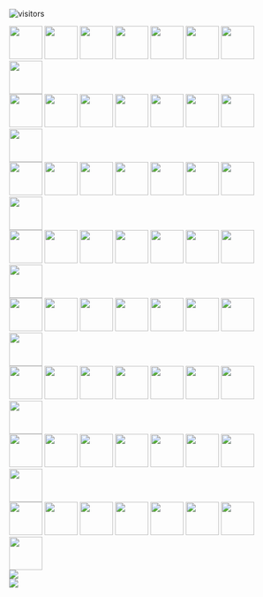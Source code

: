 ![visitors](https://visitor-badge.glitch.me/badge?page_id=monlih.monlih)

<a href="http://localhost:8000/click-grid?r=0&c=0"><img width="60" src="http://localhost:8000/render-grid?r=0&c=0"></img></a> <a href="http://localhost:8000/click-grid?r=0&c=1"><img width="60" src="http://localhost:8000/render-grid?r=0&c=1"></img></a> <a href="http://localhost:8000/click-grid?r=0&c=2"><img width="60" src="http://localhost:8000/render-grid?r=0&c=2"></img></a> <a href="http://localhost:8000/click-grid?r=0&c=3"><img width="60" src="http://localhost:8000/render-grid?r=0&c=3"></img></a> <a href="http://localhost:8000/click-grid?r=0&c=4"><img width="60" src="http://localhost:8000/render-grid?r=0&c=4"></img></a> <a href="http://localhost:8000/click-grid?r=0&c=5"><img width="60" src="http://localhost:8000/render-grid?r=0&c=5"></img></a> <a href="http://localhost:8000/click-grid?r=0&c=6"><img width="60" src="http://localhost:8000/render-grid?r=0&c=6"></img></a> <a href="http://localhost:8000/click-grid?r=0&c=7"><img width="60" src="http://localhost:8000/render-grid?r=0&c=7"></img></a>
<br/>
<a href="http://localhost:8000/click-grid?r=1&c=0"><img width="60" src="http://localhost:8000/render-grid?r=1&c=0"></img></a> <a href="http://localhost:8000/click-grid?r=1&c=1"><img width="60" src="http://localhost:8000/render-grid?r=1&c=1"></img></a> <a href="http://localhost:8000/click-grid?r=1&c=2"><img width="60" src="http://localhost:8000/render-grid?r=1&c=2"></img></a> <a href="http://localhost:8000/click-grid?r=1&c=3"><img width="60" src="http://localhost:8000/render-grid?r=1&c=3"></img></a> <a href="http://localhost:8000/click-grid?r=1&c=4"><img width="60" src="http://localhost:8000/render-grid?r=1&c=4"></img></a> <a href="http://localhost:8000/click-grid?r=1&c=5"><img width="60" src="http://localhost:8000/render-grid?r=1&c=5"></img></a> <a href="http://localhost:8000/click-grid?r=1&c=6"><img width="60" src="http://localhost:8000/render-grid?r=1&c=6"></img></a> <a href="http://localhost:8000/click-grid?r=1&c=7"><img width="60" src="http://localhost:8000/render-grid?r=1&c=7"></img></a>
<br/>
<a href="http://localhost:8000/click-grid?r=2&c=0"><img width="60" src="http://localhost:8000/render-grid?r=2&c=0"></img></a> <a href="http://localhost:8000/click-grid?r=2&c=1"><img width="60" src="http://localhost:8000/render-grid?r=2&c=1"></img></a> <a href="http://localhost:8000/click-grid?r=2&c=2"><img width="60" src="http://localhost:8000/render-grid?r=2&c=2"></img></a> <a href="http://localhost:8000/click-grid?r=2&c=3"><img width="60" src="http://localhost:8000/render-grid?r=2&c=3"></img></a> <a href="http://localhost:8000/click-grid?r=2&c=4"><img width="60" src="http://localhost:8000/render-grid?r=2&c=4"></img></a> <a href="http://localhost:8000/click-grid?r=2&c=5"><img width="60" src="http://localhost:8000/render-grid?r=2&c=5"></img></a> <a href="http://localhost:8000/click-grid?r=2&c=6"><img width="60" src="http://localhost:8000/render-grid?r=2&c=6"></img></a> <a href="http://localhost:8000/click-grid?r=2&c=7"><img width="60" src="http://localhost:8000/render-grid?r=2&c=7"></img></a>
<br/>
<a href="http://localhost:8000/click-grid?r=3&c=0"><img width="60" src="http://localhost:8000/render-grid?r=3&c=0"></img></a> <a href="http://localhost:8000/click-grid?r=3&c=1"><img width="60" src="http://localhost:8000/render-grid?r=3&c=1"></img></a> <a href="http://localhost:8000/click-grid?r=3&c=2"><img width="60" src="http://localhost:8000/render-grid?r=3&c=2"></img></a> <a href="http://localhost:8000/click-grid?r=3&c=3"><img width="60" src="http://localhost:8000/render-grid?r=3&c=3"></img></a> <a href="http://localhost:8000/click-grid?r=3&c=4"><img width="60" src="http://localhost:8000/render-grid?r=3&c=4"></img></a> <a href="http://localhost:8000/click-grid?r=3&c=5"><img width="60" src="http://localhost:8000/render-grid?r=3&c=5"></img></a> <a href="http://localhost:8000/click-grid?r=3&c=6"><img width="60" src="http://localhost:8000/render-grid?r=3&c=6"></img></a> <a href="http://localhost:8000/click-grid?r=3&c=7"><img width="60" src="http://localhost:8000/render-grid?r=3&c=7"></img></a>
<br/>
<a href="http://localhost:8000/click-grid?r=4&c=0"><img width="60" src="http://localhost:8000/render-grid?r=4&c=0"></img></a> <a href="http://localhost:8000/click-grid?r=4&c=1"><img width="60" src="http://localhost:8000/render-grid?r=4&c=1"></img></a> <a href="http://localhost:8000/click-grid?r=4&c=2"><img width="60" src="http://localhost:8000/render-grid?r=4&c=2"></img></a> <a href="http://localhost:8000/click-grid?r=4&c=3"><img width="60" src="http://localhost:8000/render-grid?r=4&c=3"></img></a> <a href="http://localhost:8000/click-grid?r=4&c=4"><img width="60" src="http://localhost:8000/render-grid?r=4&c=4"></img></a> <a href="http://localhost:8000/click-grid?r=4&c=5"><img width="60" src="http://localhost:8000/render-grid?r=4&c=5"></img></a> <a href="http://localhost:8000/click-grid?r=4&c=6"><img width="60" src="http://localhost:8000/render-grid?r=4&c=6"></img></a> <a href="http://localhost:8000/click-grid?r=4&c=7"><img width="60" src="http://localhost:8000/render-grid?r=4&c=7"></img></a>
<br/>
<a href="http://localhost:8000/click-grid?r=5&c=0"><img width="60" src="http://localhost:8000/render-grid?r=5&c=0"></img></a> <a href="http://localhost:8000/click-grid?r=5&c=1"><img width="60" src="http://localhost:8000/render-grid?r=5&c=1"></img></a> <a href="http://localhost:8000/click-grid?r=5&c=2"><img width="60" src="http://localhost:8000/render-grid?r=5&c=2"></img></a> <a href="http://localhost:8000/click-grid?r=5&c=3"><img width="60" src="http://localhost:8000/render-grid?r=5&c=3"></img></a> <a href="http://localhost:8000/click-grid?r=5&c=4"><img width="60" src="http://localhost:8000/render-grid?r=5&c=4"></img></a> <a href="http://localhost:8000/click-grid?r=5&c=5"><img width="60" src="http://localhost:8000/render-grid?r=5&c=5"></img></a> <a href="http://localhost:8000/click-grid?r=5&c=6"><img width="60" src="http://localhost:8000/render-grid?r=5&c=6"></img></a> <a href="http://localhost:8000/click-grid?r=5&c=7"><img width="60" src="http://localhost:8000/render-grid?r=5&c=7"></img></a>
<br/>
<a href="http://localhost:8000/click-grid?r=6&c=0"><img width="60" src="http://localhost:8000/render-grid?r=6&c=0"></img></a> <a href="http://localhost:8000/click-grid?r=6&c=1"><img width="60" src="http://localhost:8000/render-grid?r=6&c=1"></img></a> <a href="http://localhost:8000/click-grid?r=6&c=2"><img width="60" src="http://localhost:8000/render-grid?r=6&c=2"></img></a> <a href="http://localhost:8000/click-grid?r=6&c=3"><img width="60" src="http://localhost:8000/render-grid?r=6&c=3"></img></a> <a href="http://localhost:8000/click-grid?r=6&c=4"><img width="60" src="http://localhost:8000/render-grid?r=6&c=4"></img></a> <a href="http://localhost:8000/click-grid?r=6&c=5"><img width="60" src="http://localhost:8000/render-grid?r=6&c=5"></img></a> <a href="http://localhost:8000/click-grid?r=6&c=6"><img width="60" src="http://localhost:8000/render-grid?r=6&c=6"></img></a> <a href="http://localhost:8000/click-grid?r=6&c=7"><img width="60" src="http://localhost:8000/render-grid?r=6&c=7"></img></a>
<br/>
<a href="http://localhost:8000/click-grid?r=7&c=0"><img width="60" src="http://localhost:8000/render-grid?r=7&c=0"></img></a> <a href="http://localhost:8000/click-grid?r=7&c=1"><img width="60" src="http://localhost:8000/render-grid?r=7&c=1"></img></a> <a href="http://localhost:8000/click-grid?r=7&c=2"><img width="60" src="http://localhost:8000/render-grid?r=7&c=2"></img></a> <a href="http://localhost:8000/click-grid?r=7&c=3"><img width="60" src="http://localhost:8000/render-grid?r=7&c=3"></img></a> <a href="http://localhost:8000/click-grid?r=7&c=4"><img width="60" src="http://localhost:8000/render-grid?r=7&c=4"></img></a> <a href="http://localhost:8000/click-grid?r=7&c=5"><img width="60" src="http://localhost:8000/render-grid?r=7&c=5"></img></a> <a href="http://localhost:8000/click-grid?r=7&c=6"><img width="60" src="http://localhost:8000/render-grid?r=7&c=6"></img></a> <a href="http://localhost:8000/click-grid?r=7&c=7"><img width="60" src="http://localhost:8000/render-grid?r=7&c=7"></img></a>
<br/>
<a href="http://localhost:8000/reset-board"><img src="http://localhost:8000/render-reset"></img></a>
<br/>
<img src="http://localhost:8000/render-moves" />
